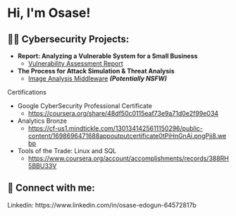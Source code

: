 <h1>Hi, I'm Osase! 
                  
<h2>👨‍💻 Cybersecurity Projects:</h2>
  
- <b> Report: Analyzing a Vulnerable System for a Small Business</b>
  - [Vulnerability Assessment Report](https://github.com/users/Osase8/projects/1/views/1?pane=issue&itemId=63202595)
- <b>The Process for Attack Simulation & Threat Analysis</b>
  - [Image Analysis Middleware](https://github.com/joshmadakor1/4chan-Image-Analysis-Middleware-C964) <b><i>(Potentially NSFW)</b></i>

Certifications

- Google CyberSecurity Professional Certificate
  - https://coursera.org/share/48df50c0115eaf73e9a71d0e2f99e034
- Analytics Bronze
  - https://cf-us1.mindtickle.com/1301341425611150296/public-content/1698696471688appoutputcertificate0tPiHnGnAi.pngPjj8.webp   
- Tools of the Trade: Linux and SQL
  - https://www.coursera.org/account/accomplishments/records/388RH5BBU33V  

<h2> 🤳 Connect with me:</h2>
Linkedin: https://www.linkedin.com/in/osase-edogun-64572817b
